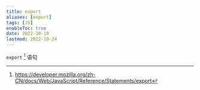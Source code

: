 ```yaml
---
title: export
aliases: [export]
tags: [JS]
enableToc: true
date: 2022-10-19
lastmod: 2022-10-24
---
```


`export` [^1] 语句

[^1]: <https://developer.mozilla.org/zh-CN/docs/Web/JavaScript/Reference/Statements/export>

